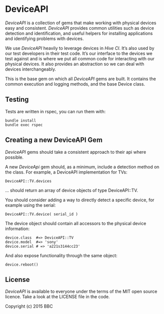 # DeviceAPI

*DeviceAPI* is a collection of gems that make working with physical devices easy
and consistent. *DeviceAPI* provides common utilities such as device detection
and identification, and useful helpers for installing applications and
identifying problems with devices.

We use *DeviceAPI* heavily to leverage devices in *Hive CI*. It’s also used by
our test developers in their test code. It’s our interface to the devices we
test against and is where we put all common code for interacting with our
physical devices. It also provides an abstraction so we can deal with devices
interchangeably.

This is the base gem on which all *DeviceAPI* gems are built. It contains the
common execution and logging methods, and the base Device class.

## Testing

Tests are written in rspec, you can run them with:

    bundle install
    bundle exec rspec

## Creating a new DeviceAPI Gem

*DeviceAPI* gems should take a consistent approach to their api where possible.

A new *DeviceApi* gem should, as a minimum, include a detection method on the
class. For example, a DeviceAPI implementation for TVs:

    DeviceAPI::TV.devices
    
... should return an array of device objects of type DeviceAPI::TV.

You should consider adding a way to directly detect a specific device, for
example using the serial:

    DeviceAPI::TV.device( serial_id )

The device object should contain all accessors to the physical device
information:

    device.class  #=> DeviceAPI::TV
    device.model  #=> 'sony'
    device.serial # => 'a221s3144cc23'
    
And also expose functionality through the same object:

    device.reboot()

## License

*DeviceAPI* is available to everyone under the terms of the MIT open source
licence. Take a look at the LICENSE file in the code.

Copyright (c) 2015 BBC

